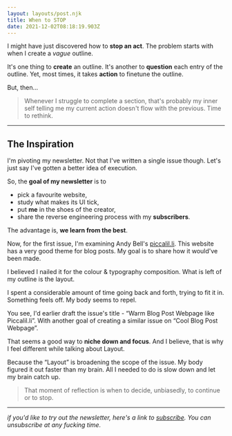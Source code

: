 ```yaml
---
layout: layouts/post.njk
title: When to STOP
date: 2021-12-02T08:18:19.903Z
---
```

I might have just discovered how to __stop an act__. The problem starts with when I create a _vague_ outline.

It's one thing to __create__ an outline. It's another to __question__ each entry of the outline. Yet, most times, it takes __action__ to finetune the outline.

But, then...

> Whenever I struggle to complete a section, that's probably my inner self telling me my current action doesn't flow with the previous. Time to rethink. 

---

## The Inspiration

I'm pivoting my newsletter. Not that I've written a single issue though. Let's just say I've gotten a better idea of execution.

So, the __goal of my newsletter__ is to 

* pick a favourite website,
* study what makes its UI tick, 
* put __me__ in the shoes of the creator,
* share the reverse engineering process with my __subscribers__.

The advantage is, __we learn from the best__.

Now, for the first issue, I'm examining Andy Bell's [piccalil.li](piccalil.li). This website has a very good theme for blog posts. My goal is to share how it would've been made.

I believed I nailed it for the colour & typography composition. What is left of my outline is the layout. 

I spent a considerable amount of time going back and forth, trying to fit it in. Something feels off. My body seems to repel.

You see, I'd earlier draft the issue's title - “Warm Blog Post Webpage like Piccalil.li”. With another goal of creating a similar issue on “Cool Blog Post Webpage”.

That seems a good way to __niche down and focus__. And I believe, that is why I feel different while talking about Layout. 

Because the “Layout” is broadening the scope of the issue. My body figured it out faster than my brain. All I needed to do is slow down and let my brain catch up. 

> That moment of reflection is when to decide, unbiasedly, to continue or to stop.

---

_if you'd like to try out the newsletter, here's a link to [subscribe](https://www.getrevue.co/profile/toheeb). You can unsubscribe at any fucking time._